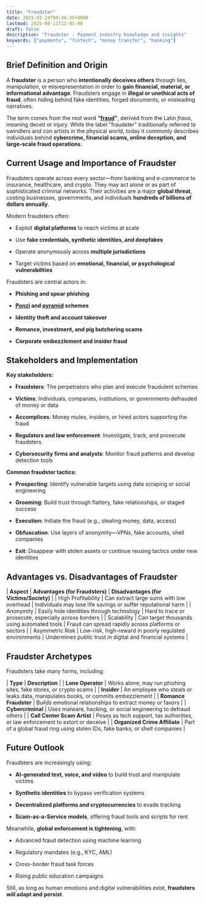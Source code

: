 ```yaml
---
title: "Fraudster"
date: 2025-03-24T09:44:35+0000
lastmod: 2025-08-11T12:01:00
draft: false
description: "Fraudster - Payment industry knowledge and insights"
keywords: ["payments", "fintech", "money transfer", "banking"]
---
```


## Brief Definition and Origin

A **fraudster** is a person who **intentionally deceives others** through lies, manipulation, or misrepresentation in order to **gain financial, material, or informational advantage**. Fraudsters engage in **illegal or unethical acts of fraud**, often hiding behind fake identities, forged documents, or misleading narratives.

The term comes from the root word **“[fraud](https://faisalkhanllc.xyz/resources/payments-wiki/f/fraud/)”**, derived from the Latin *fraus*, meaning deceit or injury. While the label "fraudster" traditionally referred to swindlers and con artists in the physical world, today it commonly describes individuals behind **cybercrime, financial scams, online deception, and large-scale fraud operations**.

## Current Usage and Importance of Fraudster

Fraudsters operate across every sector—from banking and e-commerce to insurance, healthcare, and crypto. They may act alone or as part of sophisticated criminal networks. Their activities are a major **global threat**, costing businesses, governments, and individuals **hundreds of billions of dollars annually**.

Modern fraudsters often:

- Exploit **digital platforms** to reach victims at scale

- Use **fake credentials, synthetic identities, and deepfakes**

- Operate anonymously across **multiple jurisdictions**

- Target victims based on **emotional, financial, or psychological vulnerabilities**

Fraudsters are central actors in:

- **Phishing and spear phishing**

- **[Ponzi](https://faisalkhanllc.xyz/resources/payments-wiki/p/ponzi-scheme/) and [pyramid](https://faisalkhanllc.xyz/resources/payments-wiki/p/pyramid-scheme/) schemes**

- **Identity theft and account takeover**

- **Romance, investment, and pig butchering scams**

- **Corporate embezzlement and insider fraud**

## Stakeholders and Implementation

**Key stakeholders:**

- **Fraudsters**: The perpetrators who plan and execute fraudulent schemes

- **Victims**: Individuals, companies, institutions, or governments defrauded of money or data

- **Accomplices**: Money mules, insiders, or hired actors supporting the fraud

- **Regulators and law enforcement**: Investigate, track, and prosecute fraudsters

- **Cybersecurity firms and analysts**: Monitor fraud patterns and develop detection tools

**Common fraudster tactics:**

- **Prospecting**: Identify vulnerable targets using data scraping or social engineering

- **Grooming**: Build trust through flattery, fake relationships, or staged success

- **Execution**: Initiate the fraud (e.g., stealing money, data, access)

- **Obfuscation**: Use layers of anonymity—VPNs, fake accounts, shell companies

- **Exit**: Disappear with stolen assets or continue reusing tactics under new identities

## Advantages vs. Disadvantages of Fraudster

| ****Aspect**** | ****Advantages (for Fraudsters)**** | ****Disadvantages (for Victims/Society)**** |
| High Profitability | Can extract large sums with low overhead | Individuals may lose life savings or suffer reputational harm |
| Anonymity | Easily hide identities through technology | Hard to trace or prosecute, especially across borders |
| Scalability | Can target thousands using automated tools | Fraud can spread rapidly across platforms or sectors |
| Asymmetric Risk | Low-risk, high-reward in poorly regulated environments | Undermines public trust in digital and financial systems |

## Fraudster Archetypes

Fraudsters take many forms, including:

| ****Type**** | ****Description**** |
| **Lone Operator** | Works alone; may run phishing sites, fake stores, or crypto scams |
| **Insider** | An employee who steals or leaks data, manipulates books, or commits embezzlement |
| **Romance Fraudster** | Builds emotional relationships to extract money or favors |
| **Cybercriminal** | Uses malware, hacking, or social engineering to defraud others |
| **Call Center Scam Artist** | Poses as tech support, tax authorities, or law enforcement to extort or deceive |
| **Organized Crime Affiliate** | Part of a global fraud ring using stolen IDs, fake banks, or shell companies |

## Future Outlook

Fraudsters are increasingly using:

- **AI-generated text, voice, and video** to build trust and manipulate victims

- **Synthetic identities** to bypass verification systems

- **Decentralized platforms and cryptocurrencies** to evade tracking

- **Scam-as-a-Service models**, offering fraud tools and scripts for rent

Meanwhile, **global enforcement is tightening**, with:

- Advanced fraud detection using machine learning

- Regulatory mandates (e.g., KYC, AML)

- Cross-border fraud task forces

- Rising public education campaigns

Still, as long as human emotions and digital vulnerabilities exist, **fraudsters will adapt and persist**.